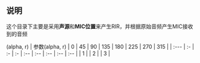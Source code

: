 ## 说明

这个目录下主要是采用**声源**和**MIC位置**来产生RIR，并根据原始音频产生MIC接收到的音频

(alpha, r)
| 参数(alpha, r) | 0  | 45 | 90 | 135 | 180 | 225 | 270 | 315 |
| :---           | :- | :- | :- | :-- | :-- | :-- | :-- | :-- |
| 1 | 
| 2 | 
| 3 | 
